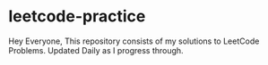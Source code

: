 # leetcode-practice
Hey Everyone, This repository consists of my solutions to LeetCode Problems.
Updated Daily as I progress through.
